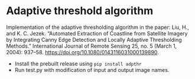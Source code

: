 # Adaptive threshold algorithm
Implementation of the adaptive thresholding algorithm in the paper:
Liu, H., and K. C. Jezek. “Automated Extraction of Coastline from Satellite Imagery by Integrating Canny Edge Detection and Locally Adaptive Thresholding Methods.” International Journal of Remote Sensing 25, no. 5 (March 1, 2004): 937–58. https://doi.org/10.1080/0143116031000139890.

- Install the prebuilt release using `pip install adpthr`
- Run test.py with modification of input and output image names. 
